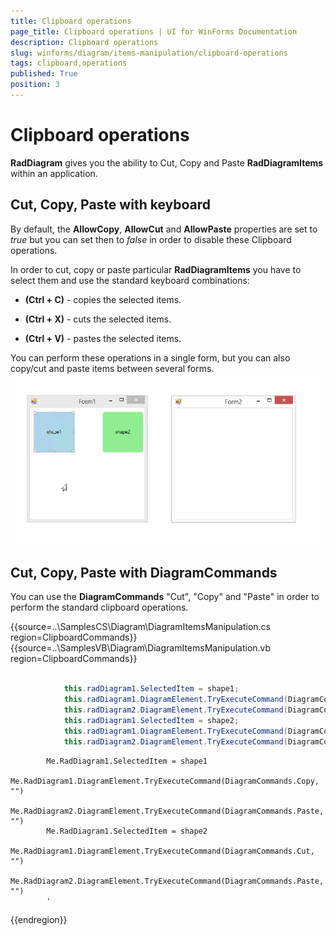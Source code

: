 ```yaml
---
title: Clipboard operations
page_title: Clipboard operations | UI for WinForms Documentation
description: Clipboard operations
slug: winforms/diagram/items-manipulation/clipboard-operations
tags: clipboard,operations
published: True
position: 3
---
```


# Clipboard operations



__RadDiagram__ gives you the ability to Cut, Copy and Paste __RadDiagramItems__ within an application.

## Cut, Copy, Paste with keyboard

By default, the __AllowCopy__, __AllowCut__ and __AllowPaste__  properties are set to *true*  but you can set then to *false* in order to disable these Clipboard operations.

In order to cut, copy or paste particular __RadDiagramItems__  you have to select them and use the standard keyboard combinations:

* __(Ctrl + C)__ - copies the selected items.
            

* __(Ctrl + X)__ - cuts the selected items.
            

* __(Ctrl + V)__ - pastes the selected items.
            

You can perform these operations in a single form, but you can also copy/cut and paste items between several forms.![diagram-items-manipulation-clipboard-operations 001](images/diagram-items-manipulation-clipboard-operations001.gif)

## Cut, Copy, Paste with DiagramCommands

You can use the __DiagramCommands__ "Cut", "Copy" and "Paste" in order to perform the standard clipboard operations. 

{{source=..\SamplesCS\Diagram\DiagramItemsManipulation.cs region=ClipboardCommands}} 
{{source=..\SamplesVB\Diagram\DiagramItemsManipulation.vb region=ClipboardCommands}} 

````C# 
            
            this.radDiagram1.SelectedItem = shape1;
            this.radDiagram1.DiagramElement.TryExecuteCommand(DiagramCommands.Copy, "");
            this.radDiagram2.DiagramElement.TryExecuteCommand(DiagramCommands.Paste, "");
            this.radDiagram1.SelectedItem = shape2;
            this.radDiagram1.DiagramElement.TryExecuteCommand(DiagramCommands.Cut, "");
            this.radDiagram2.DiagramElement.TryExecuteCommand(DiagramCommands.Paste, "");
````
````VB.NET
        Me.RadDiagram1.SelectedItem = shape1
        Me.RadDiagram1.DiagramElement.TryExecuteCommand(DiagramCommands.Copy, "")
        Me.RadDiagram2.DiagramElement.TryExecuteCommand(DiagramCommands.Paste, "")
        Me.RadDiagram1.SelectedItem = shape2
        Me.RadDiagram1.DiagramElement.TryExecuteCommand(DiagramCommands.Cut, "")
        Me.RadDiagram2.DiagramElement.TryExecuteCommand(DiagramCommands.Paste, "")
        '
````

{{endregion}} 



